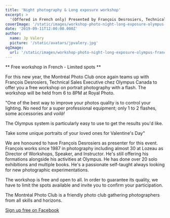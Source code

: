 ```yaml
---
title: 'Night photography & Long exposure workshop'
excerpt: >
  '(Offered in French only) Presented by François Desrosiers, Technical Sales Executive at Olympus.'
coverImage: '/static/images/workshop-photo-night-long-exposure-olympus-francois-desrosiers/hero.jpg'
date: '2019-09-11T12:00:00.000Z'
author:
  name: Jp Valery
  picture: '/static/avatars/jpvalery.jpg'
ogImage:
  url: '/static/images/workshop-photo-night-long-exposure-olympus-francois-desrosiers/hero.jpg'
---
```


** Free workshop in French - Limited spots **

For this new year, the Montréal Photo Club once again teams up with François Desrosiers, Technical Sales Executive chez Olympus Canada to offer you a free workshop on portrait photography with a flash.
The workshop will be held from 6 to 8PM at Royal Photo.

"One of the best way to improve your photos quality is to control your lighting. No need for a super professional equipment; only 1 to 2 flashes, some accessories and *voilà!*

The Olympus system is particularly easy to use to get the results you'd like.

Take some unique portraits of your loved ones for Valentine's Day"

We are honoured to have François Desrosiers as presenter for this event. François works since 1987 in photography including almost 30 at Lozeau as Director of Workshops, Speaker, and Instructor. He's still offering his formations alongside his activities at Olympus.
He has done over 20 solo exhibitions and multiple books. He's a passionate self-taught always looking for new photographic experimentations.

The workshop is free and open to all. In order to guarantee its quality, we have to limit the spots available and invite you to confirm your participation.

The Montréal Photo Club is a friendly photo club gathering photographers from all skills and horizons.

[Sign up free on Facebook](https://www.facebook.com/events/519082308739839/)
